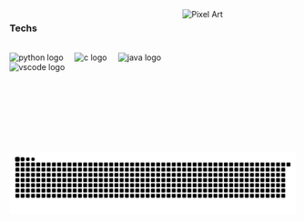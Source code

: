 <img src="https://66.media.tumblr.com/43ff1ae84968ffd84606207e9995a78e/tumblr_py4mvbGe6h1tgo74ho1_1280.gif" alt ="Pixel Art" align = "right" height="250" width="200">


### Techs
<div style="display: inline_block"><br>
  <img src="https://cdn.jsdelivr.net/gh/devicons/devicon/icons/python/python-original.svg" height="40" alt="python logo"  />
  <img width="12" />
  <img src="https://cdn.jsdelivr.net/gh/devicons/devicon/icons/c/c-original.svg" height="40" alt="c logo"  />
  <img width="12" />
  <img src="https://cdn.jsdelivr.net/gh/devicons/devicon/icons/java/java-original.svg" height="40" alt="java logo"  />
  <img width="12" />
  <img src="https://cdn.jsdelivr.net/gh/devicons/devicon/icons/vscode/vscode-original.svg" height="40" alt="vscode logo"  />
</div><br>
<picture>
  <source media="(prefers-color-scheme: dark)" srcset="https://raw.githubusercontent.com/JMischa/JMischa/output/github-snake-dark.svg" />
  <source media="(prefers-color-scheme: light)" srcset="https://raw.githubusercontent.com/JMischa/JMischa/output/github-snake.svg" />
  <img alt="github-snake" src="https://raw.githubusercontent.com/JMischa/JMischa/output/github-snake.svg" />
</picture>
